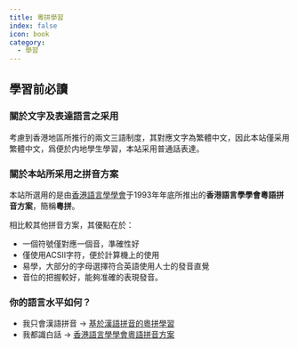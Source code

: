 ```yaml
---
title: 粵拼學習
index: false
icon: book
category:
  - 學習
---
```


## 學習前必讀

### 關於文字及表達語言之采用

考慮到香港地區所推行的兩文三語制度，其對應文字為繁體中文，因此本站僅采用繁體中文，爲便於内地學生學習，本站采用普通話表達。

### 關於本站所采用之拼音方案

本站所選用的是由[香港語言學學會](https://lshk.org/)于1993年年底所推出的**香港語言學學會粵語拼音方案**，簡稱**粵拼**。

相比較其他拼音方案，其優點在於：
  - 一個符號僅對應一個音，準確性好
  - 僅使用ACSII字符，便於計算機上的使用
  - 易學，大部分的字母選擇符合英語使用人士的發音直覺
  - 音位的把握較好，能夠准確的表現發音。

### 你的語言水平如何？

- 我只會漢語拼音 -> [基於漢語拼音的粵拼學習](compare)
- 我都識白話 -> [香港語言學學會粵語拼音方案](../jsrs)
